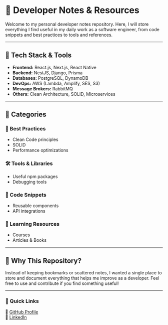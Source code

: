 # 📌 Developer Notes & Resources

Welcome to my personal developer notes repository. Here, I will store everything I find useful in my daily work as a software engineer, from code snippets and best practices to tools and references.

---

## 🚀 Tech Stack & Tools

- **Frontend:** React.js, Next.js, React Native  
- **Backend:** NestJS, Django, Prisma  
- **Databases:** PostgreSQL, DynamoDB  
- **DevOps:** AWS (Lambda, Amplify, SES, S3)  
- **Message Brokers:** RabbitMQ  
- **Others:** Clean Architecture, SOLID, Microservices  

---

## 📂 Categories

### 📝 Best Practices  
- Clean Code principles  
- SOLID  
- Performance optimizations  

### 🛠️ Tools & Libraries  
- Useful npm packages  
- Debugging tools  

### 📜 Code Snippets  
- Reusable components  
- API integrations  

### 📖 Learning Resources  
- Courses  
- Articles & Books  

---

## 📌 Why This Repository?  

Instead of keeping bookmarks or scattered notes, I wanted a single place to store and document everything that helps me improve as a developer. Feel free to use and contribute if you find something useful!

---

### 📎 Quick Links  
📌 [GitHub Profile](https://github.com/DiegoArrieta)  
📌 [LinkedIn](https://linkedin.com/in/DiegoArrieta)  
